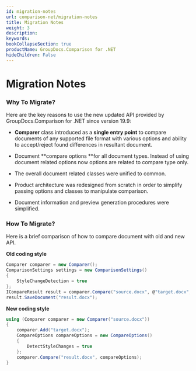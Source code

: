 ```yaml
---
id: migration-notes
url: comparison-net/migration-notes
title: Migration Notes
weight: 3
description: 
keywords: 
bookCollapseSection: true
productName: GroupDocs.Comparison for .NET
hideChildren: False
---
```


# Migration Notes

### Why To Migrate?

  
Here are the key reasons to use the new updated API provided by GroupDocs.Comparison for .NET since version 19.9:

*   **Comparer** class introduced as a **single entry point** to compare documents of any supported file format with various options and ability to accept/reject found differences in resultant document.   
    
*   Document **compare options **for all document types. Instead of using document related options now options are related to compare type only.
*   The overall document related classes were unified to common.  
    
*   Product architecture was redesigned from scratch in order to simplify passing options and classes to manipulate comparison.
    
*   Document information and preview generation procedures were simplified.  
      
    

### How To Migrate?

Here is a brief comparison of how to compare document with old and new API.  

**Old coding style**

```csharp
Comparer comparer = new Comparer();
ComparisonSettings settings = new ComparisonSettings() 
{ 
	StyleChangeDetection = true
};
ICompareResult result = comparer.Compare("source.docx", @"target.docx", settings);
result.SaveDocument("result.docx");
```

**New coding style**

```csharp
using (Comparer comparer = new Comparer("source.docx"))
{
    comparer.Add("target.docx");
    CompareOptions compareOptions = new CompareOptions()
    {
        DetectStyleChanges = true
    };
	comparer.Compare("result.docx", compareOptions);
}
```
